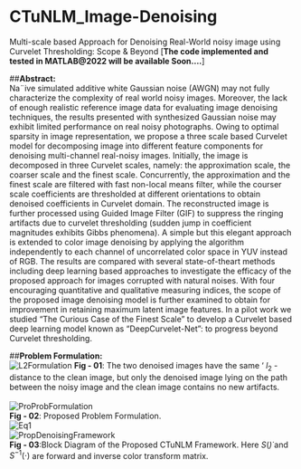 # CTuNLM_Image-Denoising
Multi-scale based Approach for Denoising Real-World noisy image using Curvelet Thresholding: Scope &amp; Beyond [**The code implemented and tested in MATLAB@2022 will be available Soon....**]

##**Abstract:** <br />
Na¨ive simulated additive white Gaussian noise (AWGN) may not fully characterize the complexity of real world noisy images. Moreover, the lack of enough realistic reference image data for evaluating image denoising techniques, the results presented with synthesized Gaussian noise may exhibit limited performance on real noisy photographs. Owing to optimal sparsity in image representation, we propose a three scale based Curvelet model for decomposing image into different feature components for denoising multi-channel real-noisy images. Initially, the image is decomposed in three Curvelet scales, namely: the approximation scale, the coarser scale and the finest scale. Concurrently, the approximation and the finest scale are filtered with fast non-local means filter, while the courser scale coefficients are thresholded at different orientations to obtain denoised coefficients in Curvelet domain. The reconstructed image is further processed using Guided Image Filter (GIF) to suppress the ringing artifacts due to curvelet thresholding (sudden jump in coefficient magnitudes exhibits Gibbs phenomena). A simple but this elegant approach is extended to color image denoising by applying the algorithm independently to each channel of uncorrelated color space in YUV instead of RGB. The results are compared with several state-of-theart methods including deep learning based approaches to investigate the efficacy of the proposed approach for images corrupted with natural noises. With four encouraging quantitative and qualitative measuring indices, the scope of the proposed image denoising model is further examined to obtain for improvement in retaining maximum latent image features. In a pilot work we studied “The Curious Case of the Finest Scale” to develop a Curvelet based deep learning model known as “DeepCurvelet-Net”: to progress beyond Curvelet thresholding.

##**Problem Formulation:** <br />
![L2Formulation](https://github.com/susant146/CTuNLM_Image-Denoising/assets/128124615/bdc5230d-de64-470e-8120-be427a6a1091) **Fig - 01**: The two denoised images have the same ‘ $l_2$ -distance to the clean image, but only the denoised image lying on the path between the noisy image and the clean image contains no new artifacts. <br />
<br />
![ProProbFormulation](https://github.com/susant146/CTuNLM_Image-Denoising/assets/128124615/6f3d8499-dcd9-4d5f-b3f1-bd18f25dc5bc) <br /> **Fig - 02**: Proposed Problem Formulation.
<br />
![Eq1](https://github.com/susant146/CTuNLM_Image-Denoising/assets/128124615/7811bd6d-8da3-450c-8e9d-9efddafa2db1)
<br />
![PropDenoisingFramework](https://github.com/susant146/CTuNLM_Image-Denoising/assets/128124615/a1d0795b-8242-42ac-a258-0a49e8e7dafa) <br /> **Fig - 03**:Block Diagram of the Proposed CTuNLM Framework. Here $S(\dot)$ and $S^{−1}(\cdot)$ are forward and inverse color transform matrix.
